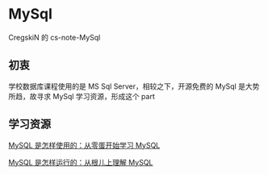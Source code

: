 # MySql

CregskiN 的 cs-note-MySql



## 初衷

学校数据库课程使用的是 MS Sql Server，相较之下，开源免费的 MySql 是大势所趋，故寻求 MySql 学习资源，形成这个 part





## 学习资源

[MySQL 是怎样使用的：从零蛋开始学习 MySQL](https://juejin.im/book/6844733802426662926)

[MySQL 是怎样运行的：从根儿上理解 MySQL](https://juejin.im/book/6844733769996304392)

